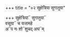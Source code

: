 +++
title = "०२ सुक्षेत्रिया सुगातुया"

+++
सुक्षेत्रिया᳓ सुगातुया᳓  
वसूया᳓ च यजामहे  
अ᳓प नः शो᳓शुचद् अघ᳓म्